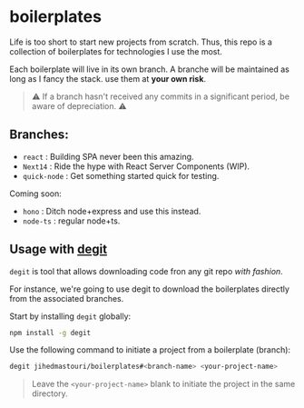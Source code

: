 # boilerplates

Life is too short to start new projects from scratch. Thus, this repo is a collection of boilerplates for technologies I use the most.

Each boilerplate will live in its own branch. A branche will be maintained as long as I fancy the stack. use them at **your own risk**.

> :warning: If a branch hasn't received any commits in a significant period, be aware of depreciation. :warning:

## Branches:

- `react` : Building SPA never been this amazing.
- `Next14` : Ride the hype with React Server Components (WIP).
- `quick-node` : Get something started quick for testing.

Coming soon:
- `hono` : Ditch node+express and use this instead.
- `node-ts` : regular node+ts.

## Usage with [degit](https://github.com/Rich-Harris/degit)

`degit` is tool that allows downloading code fron any git repo *with fashion*.

For instance, we're going to use degit to download the boilerplates directly from the associated branches.

Start by installing `degit` globally:

```sh
npm install -g degit
```

Use the following command to initiate a project from a boilerplate (branch):
```sh
degit jihedmastouri/boilerplates#<branch-name> <your-project-name>
```
> Leave the `<your-project-name>` blank to initiate the project in the same directory.





